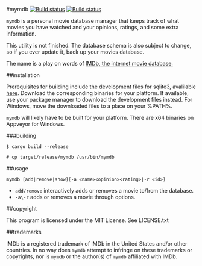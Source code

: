#mymdb [![Build status](https://travis-ci.org/cheezgi/mymdb.svg?branch=master)](https://travis-ci.org/cheezgi/mymdb) [![Build status](https://ci.appveyor.com/api/projects/status/deqyr4qyspfiqavi?svg=true)](https://ci.appveyor.com/project/cheezgi/mymdb)

`mymdb` is a personal movie database manager that keeps track of what movies
you have watched and your opinions, ratings, and some extra information.

This utility is not finished. The database schema is also subject to change,
so if you ever update it, back up your movies database.

The name is a play on words of [IMDb, the internet movie database.](http://www.imdb.org/)

##installation

Prerequisites for building include the development files for sqlite3, avalilable
[here](https://www.sqlite.org/download.html). Download the corresponding binaries
for your platform. If available, use your package manager to download the
development files instead. For Windows, move the downloaded files to a place
on your %PATH%.

`mymdb` will likely have to be built for your platform. There are x64 binaries
on Appveyor for Windows.

###building

`$ cargo build --release`

`# cp target/release/mymdb /usr/bin/mymdb`

##usage

`mymdb [add|remove|show][-a <name><opinion><rating>|-r <id>]`

* `add/remove` interactively adds or removes a movie to/from the database.
* `-a\-r` adds or removes a movie through options.

##copyright

This program is licensed under the MIT License. See LICENSE.txt

##trademarks

IMDb is a registered trademark of IMDb in the United States and/or other countries.
In no way does `mymdb` attempt to infringe on these trademarks or copyrights,
nor is `mymdb` or the author(s) of `mymdb` affiliated with IMDb.

<!-- gotta cover my ass -->

